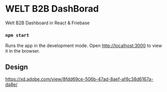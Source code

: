 # WELT B2B DashBorad

Welt B2B Dashboard in React & Friebase

### `npm start`

Runs the app in the development mode.
Open [http://localhost:3000](http://localhost:3000) to view it in the browser.

## Design
https://xd.adobe.com/view/8fdd69ce-506b-47ad-8aef-af8c38d6167a-da8e/
